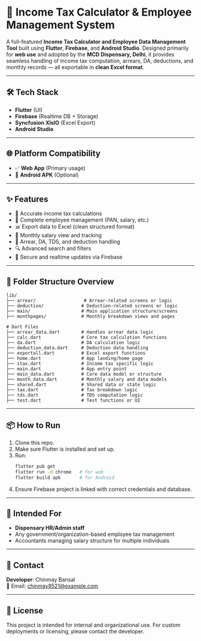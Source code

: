# 💼 Income Tax Calculator & Employee Management System

A full-featured **Income Tax Calculator and Employee Data Management Tool** built using **Flutter**, **Firebase**, and **Android Studio**. Designed primarily for **web use** and adopted by the **MCD Dispensary, Delhi**, it provides seamless handling of income tax computation, arrears, DA, deductions, and monthly records — all exportable in **clean Excel format**.

---

## 🛠️ Tech Stack

- **Flutter** (UI)
- **Firebase** (Realtime DB + Storage)
- **Syncfusion XlsIO** (Excel Export)
- **Android Studio**

---

## 🌐 Platform Compatibility

- ✅ **Web App** (Primary usage)
- 📱 **Android APK** (Optional)

---

## ✨ Features

- 🔢 Accurate income tax calculations
- 👥 Complete employee management (PAN, salary, etc.)
- 📊 Export data to Excel (clean structured format)
- 📅 Monthly salary view and tracking
- 🧾 Arrear, DA, TDS, and deduction handling
- 🔍 Advanced search and filters
- 🔐 Secure and realtime updates via Firebase

---

## 📁 Folder Structure Overview

```
lib/
├── arrear/                  # Arrear-related screens or logic
├── deduction/              # Deduction-related screens or logic
├── main/                   # Main application structure/screens
├── monthpages/             # Monthly breakdown views and pages

# Dart Files
├── arrear_data.dart        # Handles arrear data logic
├── calc.dart               # Core tax calculation functions
├── da.dart                 # DA calculation logic
├── deduction_data.dart     # Deduction data handling
├── exportall.dart          # Excel export functions
├── home.dart               # App landing/home page
├── itax.dart               # Income tax specific logic
├── main.dart               # App entry point
├── main_data.dart          # Core data model or structure
├── month_data.dart         # Monthly salary and data models
├── shared.dart             # Shared data or state logic
├── tax.dart                # Tax breakdown logic
├── tds.dart                # TDS computation logic
├── test.dart               # Test functions or UI
```

---

## 📦 How to Run

1. Clone this repo.
2. Make sure Flutter is installed and set up.
3. Run:
   ```bash
   flutter pub get
   flutter run -d chrome   # for web
   flutter build apk       # for Android
   ```
4. Ensure Firebase project is linked with correct credentials and database.

---

## 👤 Intended For

- **Dispensary HR/Admin staff**
- Any government/organization-based employee tax management
- Accountants managing salary structure for multiple individuals

---

## 📩 Contact

**Developer**: Chinmay Bansal  
📧 Email: chinmay8521@example.com  

---

## 📝 License

This project is intended for internal and organizational use. For custom deployments or licensing, please contact the developer.
